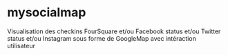 mysocialmap
===========

Visualisation des checkins FourSquare et/ou Facebook status et/ou Twitter status et/ou Instagram sous forme de GoogleMap avec intéraction utilisateur
